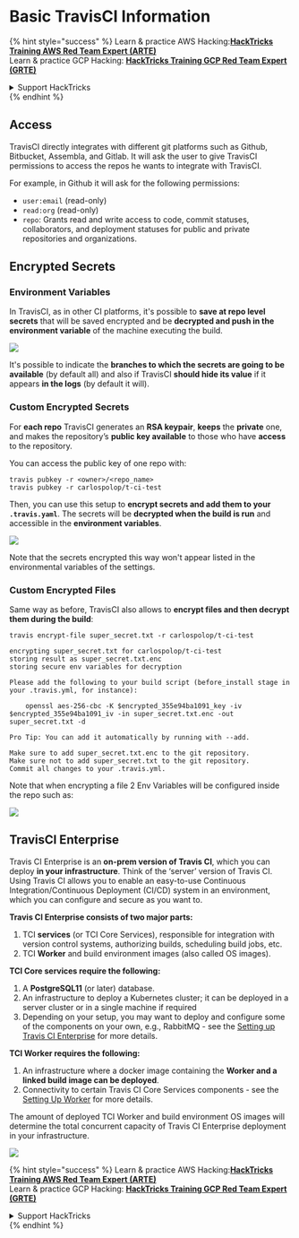 # Basic TravisCI Information

{% hint style="success" %}
Learn & practice AWS Hacking:<img src="../../.gitbook/assets/image (1) (1) (1).png" alt="" data-size="line">[**HackTricks Training AWS Red Team Expert (ARTE)**](https://training.hacktricks.xyz/courses/arte)<img src="../../.gitbook/assets/image (1) (1) (1).png" alt="" data-size="line">\
Learn & practice GCP Hacking: <img src="../../.gitbook/assets/image (2).png" alt="" data-size="line">[**HackTricks Training GCP Red Team Expert (GRTE)**<img src="../../.gitbook/assets/image (2).png" alt="" data-size="line">](https://training.hacktricks.xyz/courses/grte)

<details>

<summary>Support HackTricks</summary>

* Check the [**subscription plans**](https://github.com/sponsors/carlospolop)!
* **Join the** 💬 [**Discord group**](https://discord.gg/hRep4RUj7f) or the [**telegram group**](https://t.me/peass) or **follow** us on **Twitter** 🐦 [**@hacktricks\_live**](https://twitter.com/hacktricks_live)**.**
* **Share hacking tricks by submitting PRs to the** [**HackTricks**](https://github.com/carlospolop/hacktricks) and [**HackTricks Cloud**](https://github.com/carlospolop/hacktricks-cloud) github repos.

</details>
{% endhint %}

## Access

TravisCI directly integrates with different git platforms such as Github, Bitbucket, Assembla, and Gitlab. It will ask the user to give TravisCI permissions to access the repos he wants to integrate with TravisCI.

For example, in Github it will ask for the following permissions:

* `user:email` (read-only)
* `read:org` (read-only)
* `repo`: Grants read and write access to code, commit statuses, collaborators, and deployment statuses for public and private repositories and organizations.

## Encrypted Secrets

### Environment Variables

In TravisCI, as in other CI platforms, it's possible to **save at repo level secrets** that will be saved encrypted and be **decrypted and push in the environment variable** of the machine executing the build.

![](<../../.gitbook/assets/image (203).png>)

It's possible to indicate the **branches to which the secrets are going to be available** (by default all) and also if TravisCI **should hide its value** if it appears **in the logs** (by default it will).

### Custom Encrypted Secrets

For **each repo** TravisCI generates an **RSA keypair**, **keeps** the **private** one, and makes the repository’s **public key available** to those who have **access** to the repository.

You can access the public key of one repo with:

```
travis pubkey -r <owner>/<repo_name>
travis pubkey -r carlospolop/t-ci-test
```

Then, you can use this setup to **encrypt secrets and add them to your `.travis.yaml`**. The secrets will be **decrypted when the build is run** and accessible in the **environment variables**.

![](<../../.gitbook/assets/image (139).png>)

Note that the secrets encrypted this way won't appear listed in the environmental variables of the settings.

### Custom Encrypted Files

Same way as before, TravisCI also allows to **encrypt files and then decrypt them during the build**:

```
travis encrypt-file super_secret.txt -r carlospolop/t-ci-test

encrypting super_secret.txt for carlospolop/t-ci-test
storing result as super_secret.txt.enc
storing secure env variables for decryption

Please add the following to your build script (before_install stage in your .travis.yml, for instance):

    openssl aes-256-cbc -K $encrypted_355e94ba1091_key -iv $encrypted_355e94ba1091_iv -in super_secret.txt.enc -out super_secret.txt -d

Pro Tip: You can add it automatically by running with --add.

Make sure to add super_secret.txt.enc to the git repository.
Make sure not to add super_secret.txt to the git repository.
Commit all changes to your .travis.yml.
```

Note that when encrypting a file 2 Env Variables will be configured inside the repo such as:

![](<../../.gitbook/assets/image (170).png>)

## TravisCI Enterprise

Travis CI Enterprise is an **on-prem version of Travis CI**, which you can deploy **in your infrastructure**. Think of the ‘server’ version of Travis CI. Using Travis CI allows you to enable an easy-to-use Continuous Integration/Continuous Deployment (CI/CD) system in an environment, which you can configure and secure as you want to.

**Travis CI Enterprise consists of two major parts:**

1. TCI **services** (or TCI Core Services), responsible for integration with version control systems, authorizing builds, scheduling build jobs, etc.
2. TCI **Worker** and build environment images (also called OS images).

**TCI Core services require the following:**

1. A **PostgreSQL11** (or later) database.
2. An infrastructure to deploy a Kubernetes cluster; it can be deployed in a server cluster or in a single machine if required
3. Depending on your setup, you may want to deploy and configure some of the components on your own, e.g., RabbitMQ - see the [Setting up Travis CI Enterprise](https://docs.travis-ci.com/user/enterprise/tcie-3.x-setting-up-travis-ci-enterprise/) for more details.

**TCI Worker requires the following:**

1. An infrastructure where a docker image containing the **Worker and a linked build image can be deployed**.
2. Connectivity to certain Travis CI Core Services components - see the [Setting Up Worker](https://docs.travis-ci.com/user/enterprise/setting-up-worker/) for more details.

The amount of deployed TCI Worker and build environment OS images will determine the total concurrent capacity of Travis CI Enterprise deployment in your infrastructure.

![](<../../.gitbook/assets/image (199).png>)

{% hint style="success" %}
Learn & practice AWS Hacking:<img src="../../.gitbook/assets/image (1) (1) (1).png" alt="" data-size="line">[**HackTricks Training AWS Red Team Expert (ARTE)**](https://training.hacktricks.xyz/courses/arte)<img src="../../.gitbook/assets/image (1) (1) (1).png" alt="" data-size="line">\
Learn & practice GCP Hacking: <img src="../../.gitbook/assets/image (2).png" alt="" data-size="line">[**HackTricks Training GCP Red Team Expert (GRTE)**<img src="../../.gitbook/assets/image (2).png" alt="" data-size="line">](https://training.hacktricks.xyz/courses/grte)

<details>

<summary>Support HackTricks</summary>

* Check the [**subscription plans**](https://github.com/sponsors/carlospolop)!
* **Join the** 💬 [**Discord group**](https://discord.gg/hRep4RUj7f) or the [**telegram group**](https://t.me/peass) or **follow** us on **Twitter** 🐦 [**@hacktricks\_live**](https://twitter.com/hacktricks_live)**.**
* **Share hacking tricks by submitting PRs to the** [**HackTricks**](https://github.com/carlospolop/hacktricks) and [**HackTricks Cloud**](https://github.com/carlospolop/hacktricks-cloud) github repos.

</details>
{% endhint %}

